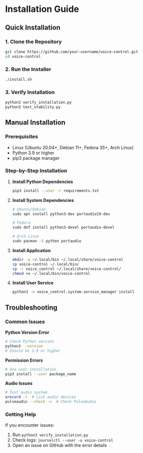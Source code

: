 # Installation Guide

## Quick Installation

### 1. Clone the Repository
```bash
git clone https://github.com/your-username/voice-control.git
cd voice-control
```

### 2. Run the Installer
```bash
./install.sh
```

### 3. Verify Installation
```bash
python3 verify_installation.py
python3 test_stability.py
```

## Manual Installation

### Prerequisites
- Linux (Ubuntu 20.04+, Debian 11+, Fedora 35+, Arch Linux)
- Python 3.9 or higher
- pip3 package manager

### Step-by-Step Installation

1. **Install Python Dependencies**
   ```bash
   pip3 install --user -r requirements.txt
   ```

2. **Install System Dependencies**
   ```bash
   # Ubuntu/Debian
   sudo apt install python3-dev portaudio19-dev

   # Fedora
   sudo dnf install python3-devel portaudio-devel

   # Arch Linux
   sudo pacman -S python portaudio
   ```

3. **Install Application**
   ```bash
   mkdir -p ~/.local/bin ~/.local/share/voice-control
   cp voice-control ~/.local/bin/
   cp -r voice_control ~/.local/share/voice-control/
   chmod +x ~/.local/bin/voice-control
   ```

4. **Install User Service**
   ```bash
   python3 -m voice_control.system.service_manager install
   ```

## Troubleshooting

### Common Issues

**Python Version Error**
```bash
# Check Python version
python3 --version
# Should be 3.9 or higher
```

**Permission Errors**
```bash
# Use user installation
pip3 install --user package_name
```

**Audio Issues**
```bash
# Test audio system
arecord -l  # List audio devices
pulseaudio --check -v  # Check PulseAudio
```

### Getting Help

If you encounter issues:
1. Run `python3 verify_installation.py`
2. Check logs: `journalctl --user -u voice-control`
3. Open an issue on GitHub with the error details
